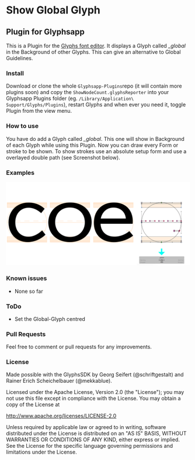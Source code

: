 # Show Global Glyph

## Plugin for Glyphsapp

This is a Plugin for the [Glyphs font editor](http://glyphsapp.com/). It displays a Glyph called *_global* in the Background of other Glyphs. This can give an alternative to Global Guidelines.

### Install

Download or clone the whole `Glyphsapp-Plugins`repo (it will contain more plugins soon) and copy the `ShowNodeCount.glyphsReporter` into your Glyphsapp Plugins folder (eg. `/Library/Application\ Support/Glyphs/Plugins`), restart Glyphs and when ever you need it, toggle Plugin from the view menu.

### How to use

You have do add a Glyph called *_global*. This one will show in Background of each Glyph while using this Plugin.
Now you can draw every Form or stroke to be shown. To show strokes use an absolute setup form and use a overlayed double path (see Screenshot below).

### Examples

![Show Global Glyph](ShowGlobalGlyph.png)

### Known issues

- None so far

### ToDo

- Set the Global-Glyph centred

### Pull Requests

Feel free to comment or pull requests for any improvements.

### License

Made possible with the GlyphsSDK by Georg Seifert (@schriftgestalt) and Rainer Erich Scheichelbauer (@mekkablue).

Licensed under the Apache License, Version 2.0 (the "License");
you may not use this file except in compliance with the License.
You may obtain a copy of the License at

http://www.apache.org/licenses/LICENSE-2.0

Unless required by applicable law or agreed to in writing, software
distributed under the License is distributed on an "AS IS" BASIS,
WITHOUT WARRANTIES OR CONDITIONS OF ANY KIND, either express or implied.
See the License for the specific language governing permissions and
limitations under the License.
